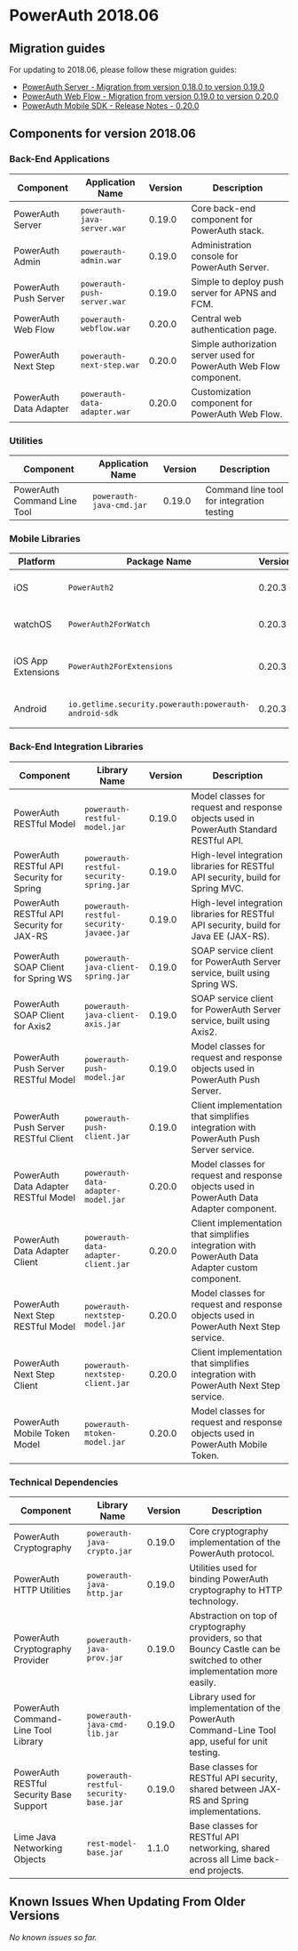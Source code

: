 # PowerAuth 2018.06

## Migration guides

For updating to 2018.06, please follow these migration guides:

- [PowerAuth Server - Migration from version 0.18.0 to version 0.19.0](https://github.com/wultra/powerauth-server/blob/develop/docs/PowerAuth-Server-0.19.0.md)
- [PowerAuth Web Flow - Migration from version 0.19.0 to version 0.20.0](https://github.com/wultra/powerauth-webflow/blob/develop/docs/Web-Flow-0.20.0.md)
- [PowerAuth Mobile SDK - Release Notes - 0.20.0](https://github.com/wultra/powerauth-mobile-sdk/releases/tag/0.20.0)

## Components for version 2018.06

### Back-End Applications

| Component | Application Name | Version | Description |
|---|---|---|---|
| PowerAuth Server | `powerauth-java-server.war` | 0.19.0 | Core back-end component for PowerAuth stack. |
| PowerAuth Admin | `powerauth-admin.war` | 0.19.0 | Administration console for PowerAuth Server. |
| PowerAuth Push Server | `powerauth-push-server.war` | 0.19.0 | Simple to deploy push server for APNS and FCM. |
| PowerAuth Web Flow | `powerauth-webflow.war` | 0.20.0 | Central web authentication page. |
| PowerAuth Next Step | `powerauth-next-step.war` | 0.20.0 | Simple authorization server used for PowerAuth Web Flow component. |
| PowerAuth Data Adapter | `powerauth-data-adapter.war` | 0.20.0 | Customization component for PowerAuth Web Flow. |

### Utilities

| Component | Application Name | Version | Description |
|---|---|---|---|
| PowerAuth Command Line Tool | `powerauth-java-cmd.jar` | 0.19.0 | Command line tool for integration testing |

### Mobile Libraries

| Platform | Package Name | Version | Description |
|---|---|---|---|
| iOS | `PowerAuth2` | 0.20.3 | A client library for iOS |
| watchOS | `PowerAuth2ForWatch` | 0.20.3 | A limited library for watchOS |
| iOS App Extensions | `PowerAuth2ForExtensions` | 0.20.3 | A limited library for iOS App Extensions |
| Android | `io.getlime.security.powerauth:powerauth-android-sdk` | 0.20.3 | A client library for Android |

### Back-End Integration Libraries

| Component | Library Name |  Version | Description |
|---|---|---|---|
| PowerAuth RESTful Model | `powerauth-restful-model.jar` | 0.19.0 | Model classes for request and response objects used in PowerAuth Standard RESTful API. |
| PowerAuth RESTful API Security for Spring | `powerauth-restful-security-spring.jar` | 0.19.0 | High-level integration libraries for RESTful API security, build for Spring MVC. |
| PowerAuth RESTful API Security for JAX-RS | `powerauth-restful-security-javaee.jar` | 0.19.0 | High-level integration libraries for RESTful API security, build for Java EE (JAX-RS). |
| PowerAuth SOAP Client for Spring WS | `powerauth-java-client-spring.jar` | 0.19.0 | SOAP service client for PowerAuth Server service, built using Spring WS. |
| PowerAuth SOAP Client for Axis2 | `powerauth-java-client-axis.jar` | 0.19.0 | SOAP service client for PowerAuth Server service, built using Axis2. |
| PowerAuth Push Server RESTful Model | `powerauth-push-model.jar` | 0.19.0 | Model classes for request and response objects used in PowerAuth Push Server. |
| PowerAuth Push Server RESTful Client | `powerauth-push-client.jar` | 0.19.0 | Client implementation that simplifies integration with PowerAuth Push Server service. |
| PowerAuth Data Adapter RESTful Model | `powerauth-data-adapter-model.jar` | 0.20.0 | Model classes for request and response objects used in PowerAuth Data Adapter component. |
| PowerAuth Data Adapter Client | `powerauth-data-adapter-client.jar` | 0.20.0 | Client implementation that simplifies integration with PowerAuth Data Adapter custom component. |
| PowerAuth Next Step RESTful Model | `powerauth-nextstep-model.jar` | 0.20.0 | Model classes for request and response objects used in PowerAuth Next Step service. |
| PowerAuth Next Step Client | `powerauth-nextstep-client.jar` | 0.20.0 | Client implementation that simplifies integration with PowerAuth Next Step service. |
| PowerAuth Mobile Token Model | `powerauth-mtoken-model.jar` | 0.20.0 | Model classes for request and response objects used in PowerAuth Mobile Token. |

### Technical Dependencies

| Component | Library Name | Version | Description |
|---|---|---|---|
| PowerAuth Cryptography | `powerauth-java-crypto.jar` | 0.19.0 | Core cryptography implementation of the PowerAuth protocol. |
| PowerAuth HTTP Utilities | `powerauth-java-http.jar` | 0.19.0 | Utilities used for binding PowerAuth cryptography to HTTP technology. |
| PowerAuth Cryptography Provider | `powerauth-java-prov.jar` | 0.19.0 | Abstraction on top of cryptography providers, so that Bouncy Castle can be switched to other implementation more easily. |
| PowerAuth Command-Line Tool Library | `powerauth-java-cmd-lib.jar` | 0.19.0 | Library used for implementation of the PowerAuth Command-Line Tool app, useful for unit testing. |
| PowerAuth RESTful Security Base Support | `powerauth-restful-security-base.jar` | 0.19.0 | Base classes for RESTful API security, shared between JAX-RS and Spring implementations. |
| Lime Java Networking Objects | `rest-model-base.jar` | 1.1.0 | Base classes for RESTful API networking, shared across all Lime back-end projects. |

## Known Issues When Updating From Older Versions

_No known issues so far._